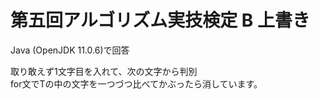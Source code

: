 # 第五回アルゴリズム実技検定 B 上書き  
Java (OpenJDK 11.0.6)で回答  

取り敢えず1文字目を入れて、次の文字から判別  
for文でTの中の文字を一つづつ比べてかぶったら消しています。
